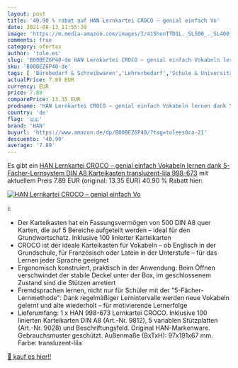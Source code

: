 ```yaml
---
layout: post
title: '40.90 % rabat auf HAN Lernkartei CROCO – genial einfach Vo'
date: 2021-08-13 11:55:39
image: 'https://m.media-amazon.com/images/I/415hunTTD1L._SL500_._SL400_.jpg'
comments: true
category: ofertas
author: 'tole.es'
slug: 'B00BEZ6P40-de HAN Lernkartei CROCO – genial einfach Vokabeln lernen dank...'
sku: 'B00BEZ6P40-de'
tags: [ 'Bürobedarf & Schreibwaren','Lehrerbedarf','Schule & Universität','han', ]
actualPrice: 7.89 EUR
currency: EUR
price: 7.89
comparePrice: 13.35 EUR
prodname: 'HAN Lernkartei CROCO – genial einfach Vokabeln lernen dank 5-Fächer-Lernsystem  DIN A8 Karteikasten  transluzent-lila  998-673'
country: 'de'
flag: '🇩🇪'
brand: 'HAN'
buyurl: 'https://www.amazon.de/dp/B00BEZ6P40/?tag=tolees0ca-21'
descuento: '40.90'
average: '7.89'
---
```


Es gibt ein [HAN Lernkartei CROCO – genial einfach Vokabeln lernen dank 5-Fächer-Lernsystem  DIN A8 Karteikasten  transluzent-lila  998-673](https://www.amazon.de/dp/B00BEZ6P40/?tag=tolees0ca-21) mit aktuellem Preis 7.89 EUR (original: 13.35 EUR) 40.90 % Rabatt hier:

[![HAN Lernkartei CROCO – genial einfach Vo](https://m.media-amazon.com/images/I/415hunTTD1L._SL500_._SL400_.jpg)](https://www.amazon.de/dp/B00BEZ6P40/?tag=tolees0ca-21)

ℹ️:

- Der Karteikasten hat ein Fassungsvermögen von 500 DIN A8 quer Karten, die auf 5 Bereiche aufgeteilt werden – ideal für den Grundwortschatz. Inklusive 100 linierter Karteikarten
- CROCO ist der ideale Karteikasten für Vokabeln – ob Englisch in der Grundschule, für Französisch oder Latein in der Unterstufe – für das Lernen jeder Sprache geeignet
- Ergonomisch konstruiert, praktisch in der Anwendung: Beim Öffnen verschwindet der stabile Deckel unter der Box, im geschlossenem Zustand sind die Stützen arretiert
- Fremdsprachen lernen, nicht nur für Schüler mit der "5-Fächer-Lernmethode": Dank regelmäßiger Lernintervalle werden neue Vokabeln gelernt und alte wiederholt – für motivierende Lernerfolge
- Lieferumfang: 1 x HAN 998-673 Lernkartei CROCO. Inklusive 100 linierten Karteikarten DIN A8 (Art.-Nr. 9812), 5 variablen Stützplatten (Art.-Nr. 9028) und Beschriftungsfeld. Original HAN-Markenware. Gebrauchsmuster geschützt. Außenmaße (BxTxH): 97x191x67 mm. Farbe: transluzent-lila

[🛒 kauf es hier!!](https://www.amazon.de/dp/B00BEZ6P40/?tag=tolees0ca-21)
